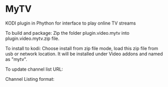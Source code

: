 # MyTV
KODI plugin in Phython for interface to play online TV streams

To build and package:
Zip the folder plugin.video.mytv into plugin.video.mytv.zip file.

To install to kodi:
Choose install from zip file mode, load this zip file from usb or network location.
It will be installed under Video addons and named as "mytv".

To update channel list URL:

Channel Listing format:
